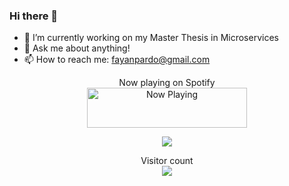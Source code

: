 ### Hi there 👋

- 🔭 I’m currently working on my Master Thesis in Microservices
- 💬 Ask me about anything!
- 📫 How to reach me: fayanpardo@gmail.com
<p align="center"> 
    Now playing on Spotify <br>
    <a href="https://boxrhcp.vercel.app/now-playing?open">
        <img src="https://boxrhcp.vercel.app/now-playing" width="256" height="64" alt="Now Playing">
    </a>
</p>

<p align="center"> 
    <a href="https://github.com/anuraghazra/github-readme-stats">
      <!-- Change the `github-readme-stats.anuraghazra1.vercel.app` to `github-readme-stats.vercel.app`  -->
      <img src="https://github-readme-stats.vercel.app/api/top-langs/?username=boxrhcp&theme=radical"/>
    </a>
</p>

<p align="center"> 
  Visitor count<br>
  <img src="https://profile-counter.glitch.me/boxrchp/count.svg" />
</p>
